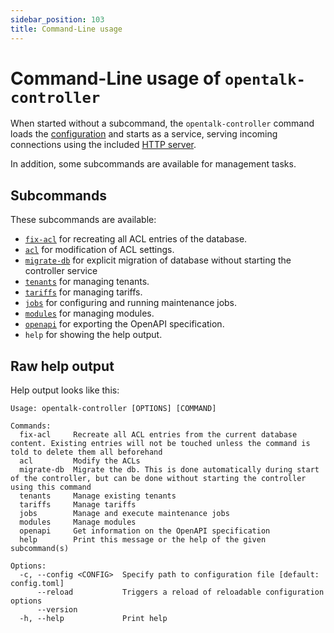 ```yaml
---
sidebar_position: 103
title: Command-Line usage
---
```


# Command-Line usage of `opentalk-controller`

When started without a subcommand, the `opentalk-controller` command loads the
[configuration](../core/configuration.md) and starts as a service, serving incoming
connections using the included [HTTP server](../core/http_server.md).

In addition, some subcommands are available for management tasks.

## Subcommands

These subcommands are available:

- [`fix-acl`](../advanced/acl.md#opentalk-controller-fix-acl-subcommand) for recreating all ACL entries of the database.
- [`acl`](../advanced/acl.md#opentalk-controller-acl-subcommand) for modification of ACL settings.
- [`migrate-db`](../core/database.md#opentalk-controller-migrate-db-subcommand) for explicit migration of database without starting the controller service
- [`tenants`](../advanced/tenants.md#opentalk-controller-tenants-subcommand) for managing tenants.
- [`tariffs`](../advanced/tariffs.md#opentalk-controller-tariffs-subcommand) for managing tariffs.
- [`jobs`](jobs.md#opentalk-controller-jobs-subcommand) for configuring and running maintenance jobs.
- [`modules`](../advanced/modules.md#opentalk-controller-modules-subcommand) for managing modules.
- [`openapi`](openapi.md#opentalk-controller-openapi-subcommand) for exporting the OpenAPI specification.
- `help` for showing the help output.

## Raw help output

Help output looks like this:

<!-- begin:fromfile:cli-usage/opentalk-controller-help.md -->

```text
Usage: opentalk-controller [OPTIONS] [COMMAND]

Commands:
  fix-acl     Recreate all ACL entries from the current database content. Existing entries will not be touched unless the command is told to delete them all beforehand
  acl         Modify the ACLs
  migrate-db  Migrate the db. This is done automatically during start of the controller, but can be done without starting the controller using this command
  tenants     Manage existing tenants
  tariffs     Manage tariffs
  jobs        Manage and execute maintenance jobs
  modules     Manage modules
  openapi     Get information on the OpenAPI specification
  help        Print this message or the help of the given subcommand(s)

Options:
  -c, --config <CONFIG>  Specify path to configuration file [default: config.toml]
      --reload           Triggers a reload of reloadable configuration options
      --version
  -h, --help             Print help
```

<!-- end:fromfile:cli-usage/opentalk-controller-help.md -->
